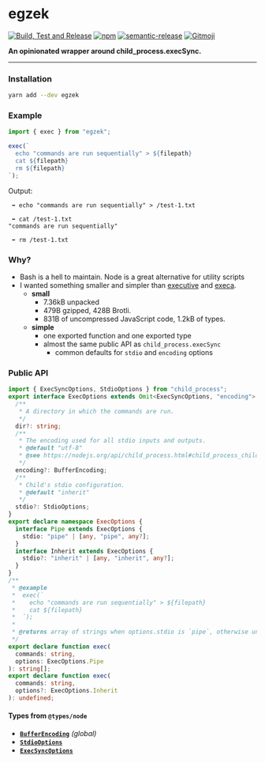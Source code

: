 # egzek

[![Build, Test and Release](https://github.com/hasparus/egzek/workflows/Build,%20Test%20and%20Release/badge.svg)](https://github.com/hasparus/egzek/actions?query=workflow%3A%22Build+and+Test%22)
[![npm](https://img.shields.io/npm/v/egzek.svg)](https://www.npmjs.com/egzek)
[![semantic-release](https://img.shields.io/badge/%20%20%F0%9F%93%A6%F0%9F%9A%80-semantic--release-e10079.svg)](https://github.com/semantic-release/semantic-release)
[![Gitmoji](https://img.shields.io/badge/gitmoji-%20😜%20😍-FFDD67.svg?style=flat-square)](https://gitmoji.carloscuesta.me/)

**An opinionated wrapper around child_process.execSync.**

---

### Installation

```sh
yarn add --dev egzek
```

### Example

```ts
import { exec } from "egzek";

exec(`
  echo "commands are run sequentially" > ${filepath}
  cat ${filepath}
  rm ${filepath}
`);
```

Output:

```
 ➡ echo "commands are run sequentially" > /test-1.txt

 ➡ cat /test-1.txt
"commands are run sequentially"

 ➡ rm /test-1.txt
```

### Why?

- Bash is a hell to maintain. Node is a great alternative for utility scripts
- I wanted something smaller and simpler than [executive](https://www.npmjs.com/package/executive) and [execa](https://www.npmjs.com/package/execa).
  - **small**
    - 7.36kB unpacked
    - 479B gzipped, 428B Brotli.
    - 831B of uncompressed JavaScript code, 1.2kB of types.
  - **simple**
    - one exported function and one exported type
    - almost the same public API as `child_process.execSync`
      - common defaults for `stdio` and `encoding` options

### Public API

```ts
import { ExecSyncOptions, StdioOptions } from "child_process";
export interface ExecOptions extends Omit<ExecSyncOptions, "encoding"> {
  /**
   * A directory in which the commands are run.
   */
  dir?: string;
  /**
   * The encoding used for all stdio inputs and outputs.
   * @default "utf-8"
   * @see https://nodejs.org/api/child_process.html#child_process_child_process_execsync_command_options
   */
  encoding?: BufferEncoding;
  /**
   * Child's stdio configuration.
   * @default "inherit"
   */
  stdio?: StdioOptions;
}
export declare namespace ExecOptions {
  interface Pipe extends ExecOptions {
    stdio: "pipe" | [any, "pipe", any?];
  }
  interface Inherit extends ExecOptions {
    stdio?: "inherit" | [any, "inherit", any?];
  }
}
/**
 * @example
 *  exec(`
 *    echo "commands are run sequentially" > ${filepath}
 *    cat ${filepath}
 *  `);
 *
 * @returns array of strings when options.stdio is `pipe`, otherwise undefined
 */
export declare function exec(
  commands: string,
  options: ExecOptions.Pipe
): string[];
export declare function exec(
  commands: string,
  options?: ExecOptions.Inherit
): undefined;
```

#### Types from `@types/node`

- [**`BufferEncoding`**](https://github.com/DefinitelyTyped/DefinitelyTyped/blob/7b08f4588e8f60c2668e39f97b4ba740f5f2b087/types/node/globals.d.ts#L236) _(global)_
- [**`StdioOptions`**](https://github.com/DefinitelyTyped/DefinitelyTyped/blob/7b08f4588e8f60c2668e39f97b4ba740f5f2b087/types/node/child_process.d.ts#L99)
- [**`ExecSyncOptions`**](https://github.com/DefinitelyTyped/DefinitelyTyped/blob/7b08f4588e8f60c2668e39f97b4ba740f5f2b087/types/node/child_process.d.ts#L326)
